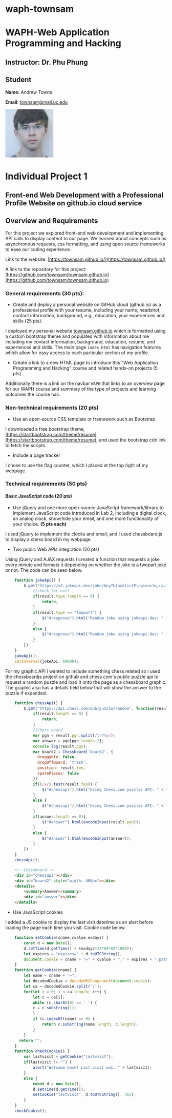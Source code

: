 # waph-townsam

# WAPH-Web Application Programming and Hacking

## Instructor: Dr. Phu Phung

## Student

**Name**: Andrew Towns

**Email**: townsam@mail.uc.edu

![Andrew's headshot](images/headshot.jpg)

# Individual Project 1

## Front-end Web Development with a Professional Profile Website on github.io cloud service

## Overview and Requirements 

For this project we explored front-end web development and implementing API calls to display content to our page. We learned about concepts such as asynchronous requests, css formatting, and using open source frameworks to ease our coding experience.

Link to the website: [https://townsam.github.io/](https://townsam.github.io/)

A link to the repository for this project: [https://github.com/townsam/townsam.github.io](https://github.com/townsam/townsam.github.io)

### General requirements (30 pts): 

+ Create and deploy a personal website on GitHub cloud (github.io) as a professional profile with your resume, including your name, headshot, contact information, background, e.g., education, your experiences and skills (25 pts).
 ​

I deployed my personal website [townsam.github.io](townsam.github.io) which is formatted using a custom bootstrap theme and populated with information about me including my contact information, background, education, resume, and experiences and skills. The main page `index.html` has navigation features which allow for easy access to each particular section of my profile.

+ Create a link to a new HTML page to introduce this "Web Application Programming and Hacking" course and related hands-on projects (5 pts)
 ​

Additionally there is a link on the navbar `WAPH` that links to an overview page for our WAPH course and summary of the type of projects and learning outcomes the course has.


### Non-technical requirements (20 pts)​

+ Use an open-source CSS template or framework such as Bootstrap​

I downloaded a free bootstrap theme, [https://startbootstrap.com/theme/resume](https://startbootstrap.com/theme/resume), and used the bootstrap cdn link to fetch the scripts.

+ Include a page tracker

I chose to use the flag counter, which I placed at the top right of my webpage.

### Technical requirements (50 pts)​

#### Basic JavaScript code (20 pts)​

+ Use jQuery and one more open-source JavaScript framework/library​ to implement JavaScript code introduced in Lab 2, including a digital clock, an analog clock, show/hide your email, and one more functionality of your choice. **(5 pts each)**

I used jQuery to implement the clocks and email, and I used chessboard.js to display a chess board in my webpage.

+ Two public Web APIs integration (20 pts)

Using jQuery and AJAX requests I created a function that requests a joke every minute and formats it depending on whether the joke is a twopart joke or not. The code can be seen below.

```js
	function jokeApi() {
	    $.get("https://v2.jokeapi.dev/joke/Any?blacklistFlags=nsfw,racist,sexist,explicit", function(result) {
	        //check for null
	        if(result.type.length == 0) {
	            return;
	        }
	        if(result.type == "twopart") {
	            $("#response").html("Random joke using jokeapi.dev: " + encodeInput(result.setup) + " \n " + encodeInput(result.delivery))
	        }
	        else {
	            $("#response").html("Random joke using jokeapi.dev: " + encodeInput(result.joke));
	        }
	    })
	}
	jokeApi();
	setInterval(jokeApi, 60000);
```

For my graphic API I wanted to include something chess related so I used the chessboardjs project on github and chess.com's public puzzle api to request a random puzzle and load it onto the page as a chessboard graphic. The graphic also has a details field below that will show the answer to the puzzle if expanded. 

```js 
	function chessApi() {
	    $.get("https://api.chess.com/pub/puzzle/random", function(result) {
	        if(result.length == 0) {
	            return;
	        }
	        //Chess board
	        var pgn = result.pgn.split(/\r?\n/);
	        var answer = pgn[pgn.length-2];
	        console.log(result.pgn);
	        var board2 = Chessboard('board2', {
	          draggable: false,
	          dropOffBoard: 'trash',
	          position: result.fen,
	          sparePieces: false
	        })
	        if((/w/).test(result.fen)) {
	            $("#chessapi").html("Using Chess.com puzzles API: " + "White to move")
	        }
	        else {
	            $("#chessapi").html("Using Chess.com puzzles API: " + "Black to move")
	        }
	        if(answer.length == 0){
	            $("#answer").html(encodeInput(result.pgn));
	        }
	        else {
	            $("#answer").html(encodeInput(answer));
	        }
	    })
	}
	chessApi();
```

```html
    <!--Chessboard-->
    <div id="chessapi"></div>
    <div id="board2" style="width: 400px"></div>
    <details>
        <summary>Answer</summary>
        <div id="answer"></div>
    </details>
```

+ Use JavaScript cookies

I added a JS cookie to display the last visit datetime as an alert before loading the page each time you visit. Cookie code below.

```js
	function setCookie(cname,cvalue,exdays) {
	    const d = new Date();
	    d.setTime(d.getTime() + (exdays*24*60*60*1000));
	    let expires = "expires=" + d.toUTCString();
	    document.cookie = cname + "=" + cvalue + ";" + expires + ";path=/";
	}
	function getCookie(cname) {
	    let name = cname + "=";
	    let decodedCookie = decodeURIComponent(document.cookie);
	    let ca = decodedCookie.split(';');
	    for(let i = 0; i < ca.length; i++) {
	        let c = ca[i];
	        while (c.charAt(0) == ' ') {
	        c = c.substring(1);
	        }
	        if (c.indexOf(name) == 0) {
	            return c.substring(name.length, c.length);
	        }
	    }
	  return "";
	}
	function checkCookie() {
	    var lastvisit = getCookie("lastvisit");
	    if(lastvisit != "") {
	        alert("Welcome back! Last visit was: " + lastvisit);
	    }
	    else {
	        const d = new Date();
	        d.setTime(d.getTime());
	        setCookie("lastvisit", d.toUTCString(), 365);
	    }
	}
	checkCookie();
```